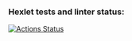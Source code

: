 ### Hexlet tests and linter status:
[![Actions Status](https://github.com/Bonamente/frontend-project-lvl3/workflows/hexlet-check/badge.svg)](https://github.com/Bonamente/frontend-project-lvl3/actions)